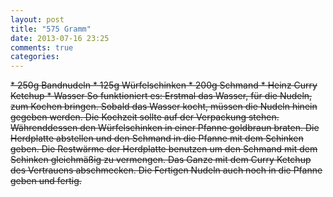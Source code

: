```yaml
---
layout: post
title: "575 Gramm"
date: 2013-07-16 23:25
comments: true
categories: 
---
```

<del>
* 250g Bandnudeln
* 125g Würfelschinken
* 200g Schmand
* Heinz Curry Ketchup
* Wasser
</del>

<del>
So funktioniert es: Erstmal das Wasser, für die Nudeln, zum Kochen bringen.
Sobald das Wasser kocht, müssen die Nudeln hinein gegeben werden.
Die Kochzeit sollte auf der Verpackung stehen.
Währenddessen den Würfelschinken in einer Pfanne goldbraun braten.
Die Herdplatte abstellen und den Schmand in die Pfanne mit dem Schinken geben.
Die Restwärme der Herdplatte benutzen um den Schmand mit dem Schinken gleichmäßig zu vermengen.
Das Ganze mit dem Curry Ketchup des Vertrauens abschmecken.
Die Fertigen Nudeln auch noch in die Pfanne geben und fertig.
</del>
